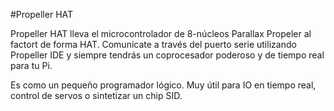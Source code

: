 <!--
---
name: Propeller HAT
class: board
type: mcu,io,motor
formfactor: HAT
manufacturer: Pimoroni
description: The 8-core Propeller Microcontroller in HAT form-factor
url: http://shop.pimoroni.com/products/propeller-hat
github: https://github.com/pimoroni/piano-hat
buy: https://shop.pimoroni.com/products/propeller-hat
image: 'propeller-hat.png'
pincount: 40
eeprom: yes
power:
  '2':
ground:
  '9':
  '14':
  '20':
  '25':
  '30':
  '34':
  '39':
pin:
  '8':
    name: TXD / Transmit
    direction: output
    active: high
  '10':
    name: RXD / Receive
    direction: input
    active: high
  '11':
    name: Reset
    active: low
  '29':
    name: EEPROM WP
    active: low
-->
#Propeller HAT

Propeller HAT lleva el microcontrolador de 8-núcleos Parallax Propeler al factort de forma HAT. Comunícate a través del puerto serie utilizando Propeller IDE y siempre tendrás un coprocesador poderoso y de tiempo real para tu Pi.

Es como un pequeño programador lógico. Muy útil para IO en tiempo real, control de servos o sintetizar un chip SID.
